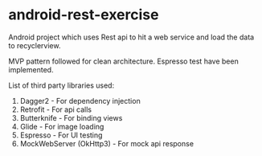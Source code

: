 # android-rest-exercise
Android project which uses Rest api to hit a web service and load the data to recyclerview.

MVP pattern followed for clean architecture.
Espresso test have been implemented.

List of third party libraries used:
1. Dagger2 - For dependency injection
2. Retrofit - For api calls
3. Butterknife - For binding views
4. Glide - For image loading
5. Espresso - For UI testing
6. MockWebServer (OkHttp3) - For mock api response

